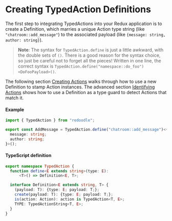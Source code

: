 # Creating TypedAction Definitions

The first step to integrating TypedActions into your Redux application is
to create a Definition, which marries a unique Action type string
(like `"chatroom::add_message"`) to the associated payload
(like `{message: string, author: string}`).

> **Note**: The syntax for `TypedAction.define` is just a little awkward, with the double sets of `()`.
> There is a good reason for the syntax choice, so just be careful not to forget all the pieces!
> Written in one line, the correct syntax is `TypedAction.define("namespace::do_foo")<DoFooPayload>()`.

The following section [Creating Actions](UsingDefinitionCreate.md) walks through how
to use a new Definition to stamp Action instances.
The advanced section [Identifying Actions](UsingDefinitionIs.md)
shows how to use a Definition as a type guard to detect Actions that match it.

#### Example

```ts
import { TypedAction } from "redoodle";

export const AddMessage = TypedAction.define("chatroom::add_message")<{
  message: string;
  author: string;
}>();
```

#### TypeScript definition

```ts
export namespace TypedAction {
  function define<E extends string>(type: E):
      <T>() => Definition<E, T>;

  interface Definition<E extends string, T> {
    (payload: T): {type: E; payload: T;};
    create(payload: T): {type: E; payload: T;};
    is(action: Action): action is TypedAction<T, E>;
    TYPE: TypedActionString<T, E>;
  }
}
```
